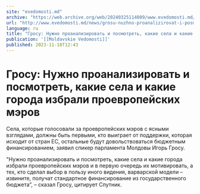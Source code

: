 ```yaml
---
site: "evedomosti.md"
archive: "https://web.archive.org/web/20240325114009/www.evedomosti.md/news/grosu-nuzhno-proanalizirovat-i-posmotret-kakie-sela-i-kakie"
url: "http://www.evedomosti.md/news/grosu-nuzhno-proanalizirovat-i-posmotret-kakie-sela-i-kakie"
language: ru
title: "Гросу: Нужно проанализировать и посмотреть, какие села и какие города избрали проевропейских мэров"
publication: '[[Moldavskie Vedomosti]]'
published: 2023-11-18T12:43
---
```


# Гросу: Нужно проанализировать и посмотреть, какие села и какие города избрали проевропейских мэров

Села, которые голосовали за проевропейских мэров с ясными взглядами, должны быть первыми, кто выиграет от поддержки, которая исходит от стран ЕС, остальные будут довольствоваться бюджетным финансированием, заявил спикер парламента Молдовы Игорь Гросу.

"Нужно проанализировать и посмотреть, какие села и какие города избрали проевропейских мэров и в первую очередь их мотивировать, а тех, кто сделал выбор в пользу иного видения, варварской модели – извините, получат стандартное финансирование из государственного бюджета”, – сказал Гросу, цитирует Спутник.